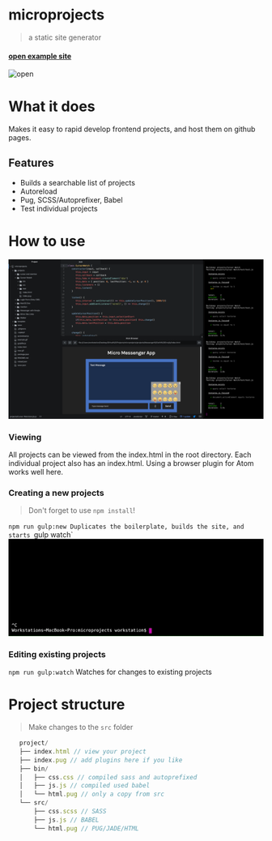 # microprojects
> a static site generator

#### [open example site](https://sean-codes.github.io/microprojects)
![open](./example.gif?v=5)

# What it does
Makes it easy to rapid develop frontend projects, and host them on github pages.

## Features
- Builds a searchable list of projects
- Autoreload
- Pug, SCSS/Autoprefixer, Babel
- Test individual projects

# How to use
![open](./howtouse.png)

### Viewing
All projects can be viewed from the index.html in the root directory. Each individual project also has an index.html. Using a browser plugin for Atom works well here.

### Creating a new projects
> Don't forget to use `npm install`!

`npm run gulp:new Duplicates the boilerplate, builds the site, and starts `gulp watch`
![open](./new.gif)

### Editing existing projects

``npm run gulp:watch`` Watches for changes to existing projects

# Project structure
> Make changes to the `src` folder
```.js
   project/
   ├── index.html // view your project
   ├── index.pug // add plugins here if you like
   ├── bin/
   │   ├── css.css // compiled sass and autoprefixed
   │   ├── js.js // compiled used babel
   │   └── html.pug // only a copy from src
   └── src/
       ├── css.scss // SASS
       ├── js.js // BABEL
       └── html.pug // PUG/JADE/HTML
```
